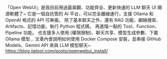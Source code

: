 「Open WebUI」是我目前用過最美觀、功能齊全、更新快速的 LLM 聊天 UI 開源軟體了~
它是一個自託管的 AI 平台，可以完全離線運行，支援 Ollama 和 OpenAI 格式的 API 可串接。
除了基本聊天之外，還有 RAG 功能、網絡搜索、Artifacts、記憶功能、執行 Python 程式碼，
再進階一點的 Tool、Function、Pipeline 功能。 
也支援多人使用 (權限限制)、聊天共享、模型生成參數、下載 Ollama 模型...
文章內會說明如何使用 Docker Compose 安裝，並串接 GitHub Models、Gemini API 來與 LLM 模型聊天~
https://blog.jiatool.com/posts/openwebui_install/